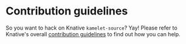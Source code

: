 # Contribution guidelines

So you want to hack on Knative `kamelet-source`? Yay! Please refer to Knative's
overall [contribution guidelines](https://www.knative.dev/contributing/) to find
out how you can help.
